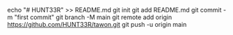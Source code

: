 echo "# HUNT33R" >> README.md
git init
git add README.md
git commit -m "first commit"
git branch -M main
git remote add origin https://github.com/HUNT33R/tawon.git
git push -u origin main
